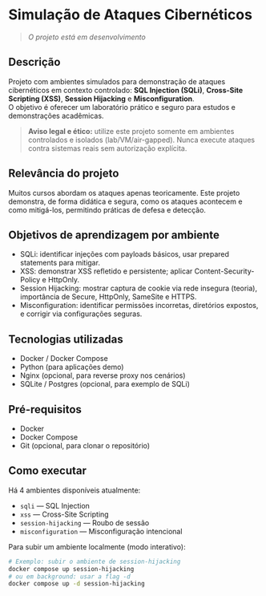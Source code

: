 # Simulação de Ataques Cibernéticos

> *O projeto está em desenvolvimento*

## Descrição
Projeto com ambientes simulados para demonstração de ataques cibernéticos em contexto controlado: **SQL Injection (SQLi)**, **Cross-Site Scripting (XSS)**, **Session Hijacking** e **Misconfiguration**.  
O objetivo é oferecer um laboratório prático e seguro para estudos e demonstrações acadêmicas.

> **Aviso legal e ético:** utilize este projeto somente em ambientes controlados e isolados (lab/VM/air-gapped). Nunca execute ataques contra sistemas reais sem autorização explícita.

## Relevância do projeto
Muitos cursos abordam os ataques apenas teoricamente. Este projeto demonstra, de forma didática e segura, como os ataques acontecem e como mitigá-los, permitindo práticas de defesa e detecção.

## Objetivos de aprendizagem por ambiente
- SQLi: identificar injeções com payloads básicos, usar prepared statements para mitigar.
- XSS: demonstrar XSS refletido e persistente; aplicar Content-Security-Policy e HttpOnly.
- Session Hijacking: mostrar captura de cookie via rede insegura (teoria), importância de Secure, HttpOnly, SameSite e HTTPS.
- Misconfiguration: identificar permissões incorretas, diretórios expostos, e corrigir via configurações seguras.

## Tecnologias utilizadas
- Docker / Docker Compose
- Python (para aplicações demo)
- Nginx (opcional, para reverse proxy nos cenários)
- SQLite / Postgres (opcional, para exemplo de SQLi)

## Pré-requisitos
- Docker
- Docker Compose
- Git (opcional, para clonar o repositório)

## Como executar
Há 4 ambientes disponíveis atualmente:

- `sqli` — SQL Injection
- `xss` — Cross-Site Scripting
- `session-hijacking` — Roubo de sessão
- `misconfiguration` — Misconfiguração intencional

Para subir um ambiente localmente (modo interativo):
```bash
# Exemplo: subir o ambiente de session-hijacking
docker compose up session-hijacking
# ou em background: usar a flag -d
docker compose up -d session-hijacking
```
